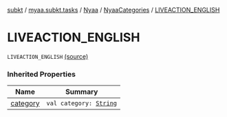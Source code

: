 [subkt](../../../index.md) / [myaa.subkt.tasks](../../index.md) / [Nyaa](../index.md) / [NyaaCategories](index.md) / [LIVEACTION_ENGLISH](./-l-i-v-e-a-c-t-i-o-n_-e-n-g-l-i-s-h.md)

# LIVEACTION_ENGLISH

`LIVEACTION_ENGLISH` [(source)](https://github.com/Myaamori/SubKt/blob/0.1.12/src/main/kotlin/myaa/subkt/tasks/tasks.kt#L790)

### Inherited Properties

| Name | Summary |
|---|---|
| [category](category.md) | `val category: `[`String`](https://kotlinlang.org/api/latest/jvm/stdlib/kotlin/-string/index.html) |
